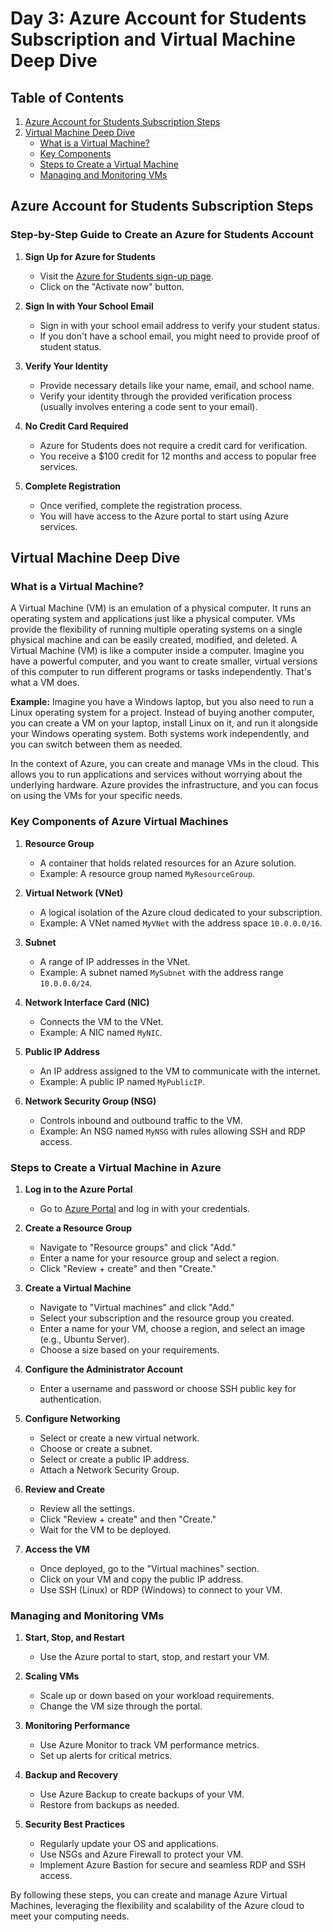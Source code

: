 # Day 3: Azure Account for Students Subscription and Virtual Machine Deep Dive

## Table of Contents
1. [Azure Account for Students Subscription Steps](#azure-account-for-students-subscription-steps)
2. [Virtual Machine Deep Dive](#virtual-machine-deep-dive)
   - [What is a Virtual Machine?](#what-is-a-virtual-machine)
   - [Key Components](#key-components)
   - [Steps to Create a Virtual Machine](#steps-to-create-a-virtual-machine)
   - [Managing and Monitoring VMs](#managing-and-monitoring-vms)

## Azure Account for Students Subscription Steps

### Step-by-Step Guide to Create an Azure for Students Account

1. **Sign Up for Azure for Students**
   - Visit the [Azure for Students sign-up page](https://azure.microsoft.com/en-us/free/students/).
   - Click on the "Activate now" button.

2. **Sign In with Your School Email**
   - Sign in with your school email address to verify your student status.
   - If you don't have a school email, you might need to provide proof of student status.

3. **Verify Your Identity**
   - Provide necessary details like your name, email, and school name.
   - Verify your identity through the provided verification process (usually involves entering a code sent to your email).

4. **No Credit Card Required**
   - Azure for Students does not require a credit card for verification.
   - You receive a $100 credit for 12 months and access to popular free services.

5. **Complete Registration**
   - Once verified, complete the registration process.
   - You will have access to the Azure portal to start using Azure services.

## Virtual Machine Deep Dive

### What is a Virtual Machine?

A Virtual Machine (VM) is an emulation of a physical computer. It runs an operating system and applications just like a physical computer. VMs provide the flexibility of running multiple operating systems on a single physical machine and can be easily created, modified, and deleted.
A Virtual Machine (VM) is like a computer inside a computer. Imagine you have a powerful computer, and you want to create smaller, virtual versions of this computer to run different programs or tasks independently. That's what a VM does.

**Example:**
Imagine you have a Windows laptop, but you also need to run a Linux operating system for a project. Instead of buying another computer, you can create a VM on your laptop, install Linux on it, and run it alongside your Windows operating system. Both systems work independently, and you can switch between them as needed.

In the context of Azure, you can create and manage VMs in the cloud. This allows you to run applications and services without worrying about the underlying hardware. Azure provides the infrastructure, and you can focus on using the VMs for your specific needs.

### Key Components of Azure Virtual Machines

1. **Resource Group**
   - A container that holds related resources for an Azure solution.
   - Example: A resource group named `MyResourceGroup`.

2. **Virtual Network (VNet)**
   - A logical isolation of the Azure cloud dedicated to your subscription.
   - Example: A VNet named `MyVNet` with the address space `10.0.0.0/16`.

3. **Subnet**
   - A range of IP addresses in the VNet.
   - Example: A subnet named `MySubnet` with the address range `10.0.0.0/24`.

4. **Network Interface Card (NIC)**
   - Connects the VM to the VNet.
   - Example: A NIC named `MyNIC`.

5. **Public IP Address**
   - An IP address assigned to the VM to communicate with the internet.
   - Example: A public IP named `MyPublicIP`.

6. **Network Security Group (NSG)**
   - Controls inbound and outbound traffic to the VM.
   - Example: An NSG named `MyNSG` with rules allowing SSH and RDP access.

### Steps to Create a Virtual Machine in Azure

1. **Log in to the Azure Portal**
   - Go to [Azure Portal](https://portal.azure.com/) and log in with your credentials.

2. **Create a Resource Group**
   - Navigate to "Resource groups" and click "Add."
   - Enter a name for your resource group and select a region.
   - Click "Review + create" and then "Create."

3. **Create a Virtual Machine**
   - Navigate to "Virtual machines" and click "Add."
   - Select your subscription and the resource group you created.
   - Enter a name for your VM, choose a region, and select an image (e.g., Ubuntu Server).
   - Choose a size based on your requirements.

4. **Configure the Administrator Account**
   - Enter a username and password or choose SSH public key for authentication.

5. **Configure Networking**
   - Select or create a new virtual network.
   - Choose or create a subnet.
   - Select or create a public IP address.
   - Attach a Network Security Group.

6. **Review and Create**
   - Review all the settings.
   - Click "Review + create" and then "Create."
   - Wait for the VM to be deployed.

7. **Access the VM**
   - Once deployed, go to the "Virtual machines" section.
   - Click on your VM and copy the public IP address.
   - Use SSH (Linux) or RDP (Windows) to connect to your VM.

### Managing and Monitoring VMs

1. **Start, Stop, and Restart**
   - Use the Azure portal to start, stop, and restart your VM.

2. **Scaling VMs**
   - Scale up or down based on your workload requirements.
   - Change the VM size through the portal.

3. **Monitoring Performance**
   - Use Azure Monitor to track VM performance metrics.
   - Set up alerts for critical metrics.

4. **Backup and Recovery**
   - Use Azure Backup to create backups of your VM.
   - Restore from backups as needed.

5. **Security Best Practices**
   - Regularly update your OS and applications.
   - Use NSGs and Azure Firewall to protect your VM.
   - Implement Azure Bastion for secure and seamless RDP and SSH access.

By following these steps, you can create and manage Azure Virtual Machines, leveraging the flexibility and scalability of the Azure cloud to meet your computing needs.
